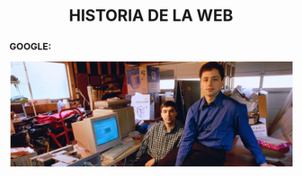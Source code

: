 <H1>
<p align="center" style=color: blue; font-family: Times New Roman;">
HISTORIA DE LA WEB
</p>
</H1>
<H3>
GOOGLE:
</H3>
<p
Google fue fundado en 1998 por **Larry Page** y __Sergey Brin__, dos estudiantes de doctorado de la Universidad de Stanford. El motor de búsqueda fue un proyecto universitario llamado __BackRub__, en este proyecto lo que querían hacer era analizar las relaciones entre los sitios web a través de los enlaces que recibían. Posteriormente, el nombre cambió a __Google__, que google viene de la palabra __"googol"__, que se refiere al número 10 elevado a la potencia de 100, simbolizando la misión de organizar una cantidad enorme de información en la web.
Una de las cosas que diferenciaba Google de los otros buscadores como __Altavista__, era el algoritmo __PageRank__ que lo que hacía era clasificar los resultados de la búsqueda según la cantidad de enlaces que entraban a una página. Lo que hizo que su capacidad para generar resultados más buenos lo ayude a ganar popularidad entre los usuarios y al final llegar donde está ahora. Y por último hablaré de la apariencia de Google, Google cuando salió tenía un diseño bastante simple y limpio, el primer logo de Google fue bastante simple pero salió con los colores del logo actual. Como dato la primera oficina de Google estuvo en el garaje de Susan Wojcicki quien luego fue el CEO de YouTube.
</p>
<div align="center">
  <img src="https://github.com/DavidInie/SMX2-M8UF1A1-HistoriaWeb-a-o-TemaExpuesto-David-Iniesta/blob/main/Captura%20de%20pantalla_2-10-2024_123210_.jpeg" alt="Larry Page y Sergey Brin" width="800">

